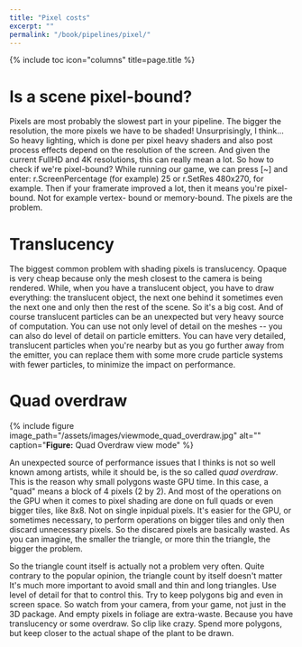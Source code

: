 ```yaml
---
title: "Pixel costs"
excerpt: ""
permalink: "/book/pipelines/pixel/"
---
```


{% include toc icon="columns" title=page.title %}

# Is a scene pixel-bound?

Pixels are most probably the slowest part in your pipeline. The bigger the resolution, the more pixels we have to be shaded! Unsurprisingly, I think... So heavy lighting, which is done per pixel heavy shaders and also post process effects depend on the resolution of the screen. And given the current FullHD and 4K resolutions, this can really mean a lot. So how to check if we're pixel-bound? While running our game, we can press [~] and enter: r.ScreenPercentage (for example) 25 or r.SetRes 480x270, for example. Then if your framerate improved a lot, then it means you're pixel-bound. Not for example vertex- bound or memory-bound. The pixels are the problem.

# Translucency

The biggest common problem with shading pixels is translucency. Opaque is very cheap because only the mesh closest to the camera is being rendered. While, when you have a translucent object, you have to draw everything: the translucent object, the next one behind it sometimes even the next one and only then the rest of the scene. So it's a big cost. And of course translucent particles can be an unexpected but very heavy source of computation. You can use not only level of detail on the meshes -- you can also do level of detail on particle emitters. You can have very detailed, translucent particles when you're nearby but as you go further away from the emitter, you can replace them with some more crude particle systems with fewer particles, to minimize the impact on performance.

# Quad overdraw

{% include figure image_path="/assets/images/viewmode_quad_overdraw.jpg" alt="" caption="__Figure:__ Quad Overdraw view mode" %}

An unexpected source of performance issues that I thinks is not so well known among artists, while it should be, is the so called _quad overdraw_. This is the reason why small polygons waste GPU time. In this case, a "quad" means a block of 4 pixels (2 by 2). And most of the operations on the GPU when it comes to pixel shading are done on full quads or even bigger tiles, like 8x8. Not on single inpidual pixels. It's easier for the GPU, or sometimes necessary, to perform operations on bigger tiles and only then discard unnecessary pixels. So the discared pixels are basically wasted. As you can imagine, the smaller the triangle, or more thin the triangle, the bigger the problem.

So the triangle count itself is actually not a problem very often. Quite contrary to the popular opinion, the triangle count by itself doesn't matter It's much more important to avoid small and thin and long triangles. Use level of detail for that to control this. Try to keep polygons big and even in screen space. So watch from your camera, from your game, not just in the 3D package. And empty pixels in foliage are extra-waste. Because you have translucency or some overdraw. So clip like crazy. Spend more polygons, but keep closer to the actual shape of the plant to be drawn.
